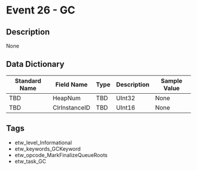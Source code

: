 # Event 26 - GC

## Description
None

## Data Dictionary
|Standard Name|Field Name|Type|Description|Sample Value|
|---|---|---|---|---|
|TBD|HeapNum|TBD|UInt32|None|None|
|TBD|ClrInstanceID|TBD|UInt16|None|None|

## Tags
* etw_level_Informational
* etw_keywords_GCKeyword
* etw_opcode_MarkFinalizeQueueRoots
* etw_task_GC